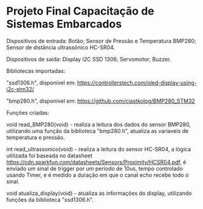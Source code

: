# Projeto Final Capacitação de Sistemas Embarcados

Dispositivos de entrada:
  Botão;
  Sensor de Pressão e Temperatura BMP280;
  Sensor de distância ultrassônico HC-SR04.

Dispositivos de saída:
  Display I2C SSD 1306;
  Servomotor;
  Buzzer.

Bibliotecas importadas:

"ssd1306.h", disponível em: https://controllerstech.com/oled-display-using-i2c-stm32/

"bmp280.h", disponível em: https://github.com/ciastkolog/BMP280_STM32

Funções criadas:

void read_BMP280(void) - realiza a leitura dos dados do sensor BMP280, utilizando uma função da biblioteca "bmp280.h", atualiza as variaveis de temperatura e pressão.

int read_ultrassonico(void) - realiza a leitura do sensor HC-SR04, a lógica utilizada foi baseada no datasheet https://cdn.sparkfun.com/datasheets/Sensors/Proximity/HCSR04.pdf, é enviado um sinal de trigger por um período de 10us, tempo controlado usando Timer, e é medido a duração em que o canal echo recebe todo o sinal.

void atualiza_display(void) - atualiza as informações do display, utilizando funções da biblioteca "ssd1306.h".
